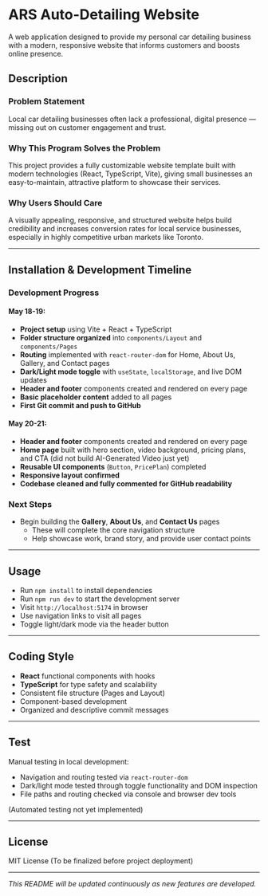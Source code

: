 # ARS Auto-Detailing Website
A web application designed to provide my personal car detailing business with a modern, responsive website that informs customers and boosts online presence.

## Description
### Problem Statement
Local car detailing businesses often lack a professional, digital presence — missing out on customer engagement and trust.

### Why This Program Solves the Problem
This project provides a fully customizable website template built with modern technologies (React, TypeScript, Vite), giving small businesses an easy-to-maintain, attractive platform to showcase their services.

### Why Users Should Care
A visually appealing, responsive, and structured website helps build credibility and increases conversion rates for local service businesses, especially in highly competitive urban markets like Toronto.

---

## Installation & Development Timeline

### Development Progress
#### May 18-19:
- **Project setup** using Vite + React + TypeScript
- **Folder structure organized** into `components/Layout` and `components/Pages`
- **Routing** implemented with `react-router-dom` for Home, About Us, Gallery, and Contact pages
- **Dark/Light mode toggle** with `useState`, `localStorage`, and live DOM updates
- **Header and footer** components created and rendered on every page
- **Basic placeholder content** added to all pages
- **First Git commit and push to GitHub**

#### May 20-21:
- **Header and footer** components created and rendered on every page
- **Home page** built with hero section, video background, pricing plans, and CTA (did not build AI-Generated Video just yet)
- **Reusable UI components** (`Button`, `PricePlan`) completed
- **Responsive layout confirmed**
- **Codebase cleaned and fully commented for GitHub readability**

### Next Steps
- Begin building the **Gallery**, **About Us**, and **Contact Us** pages
  - These will complete the core navigation structure
  - Help showcase work, brand story, and provide user contact points

---

## Usage

- Run `npm install` to install dependencies
- Run `npm run dev` to start the development server
- Visit `http://localhost:5174` in browser
- Use navigation links to visit all pages
- Toggle light/dark mode via the header button

---

## Coding Style

- **React** functional components with hooks
- **TypeScript** for type safety and scalability
- Consistent file structure (Pages and Layout)
- Component-based development
- Organized and descriptive commit messages

---

## Test

Manual testing in local development:
- Navigation and routing tested via `react-router-dom`
- Dark/light mode tested through toggle functionality and DOM inspection
- File paths and routing checked via console and browser dev tools

(Automated testing not yet implemented)

---

## License

MIT License (To be finalized before project deployment)

---

*This README will be updated continuously as new features are developed.*
